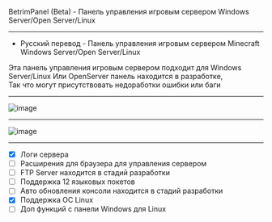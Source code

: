 BetrimPanel (Beta) - Панель управления игровым сервером Windows Server/Open Server/Linux

-------------

* Русский перевод - Панель управления игровым сервером Minecraft Windows Server/Open Server/Linux

Эта панель управления игровым сервером подходит для Windows Server/Linux
Или OpenServer панель находится в разработке,                                                                                                                    
Так что могут присутствовать недоработки ошибки или баги

-------------

![image](https://user-images.githubusercontent.com/79506370/194555460-7ba26b86-d700-4df8-9817-e7fd29a6d99e.png)

-------------

![image](https://user-images.githubusercontent.com/79506370/195120959-4466b4dc-d429-4dad-88d4-0fa944e01a5a.png)

-------------

- [x] Логи сервера
- [ ] Расширения для браузера для управления сервером
- [ ] FTP Server находится в стадий разработки
- [ ] Поддержка 12 языковых покетов
- [ ] Авто обновления консоли находится в стадий разработки
- [x] Поддержка ОС Linux
- [ ] Доп функций с панели Windows для Linux
